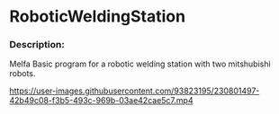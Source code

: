# RoboticWeldingStation

### Description:
Melfa Basic program for a robotic welding station with two mitshubishi robots.

https://user-images.githubusercontent.com/93823195/230801497-42b49c08-f3b5-493c-969b-03ae42cae5c7.mp4
